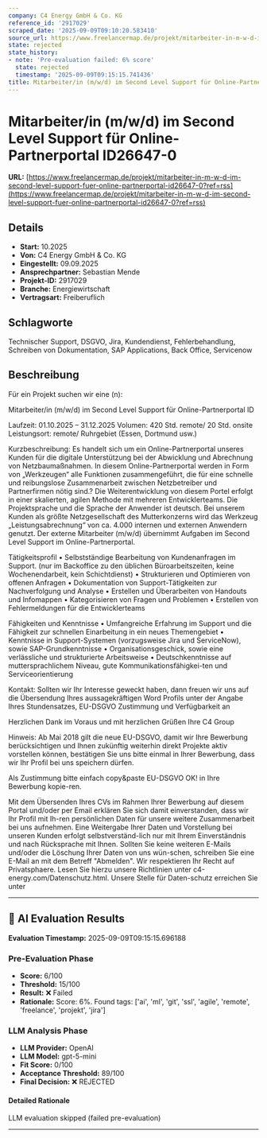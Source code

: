 ```yaml
---
company: C4 Energy GmbH & Co. KG
reference_id: '2917029'
scraped_date: '2025-09-09T09:10:20.583410'
source_url: https://www.freelancermap.de/projekt/mitarbeiter-in-m-w-d-im-second-level-support-fuer-online-partnerportal-id26647-0?ref=rss
state: rejected
state_history:
- note: 'Pre-evaluation failed: 6% score'
  state: rejected
  timestamp: '2025-09-09T09:15:15.741436'
title: Mitarbeiter/in (m/w/d) im Second Level Support für Online-Partnerportal ID26647-0
---
```



# Mitarbeiter/in (m/w/d) im Second Level Support für Online-Partnerportal ID26647-0
**URL:** [https://www.freelancermap.de/projekt/mitarbeiter-in-m-w-d-im-second-level-support-fuer-online-partnerportal-id26647-0?ref=rss](https://www.freelancermap.de/projekt/mitarbeiter-in-m-w-d-im-second-level-support-fuer-online-partnerportal-id26647-0?ref=rss)
## Details
- **Start:** 10.2025
- **Von:** C4 Energy GmbH & Co. KG
- **Eingestellt:** 09.09.2025
- **Ansprechpartner:** Sebastian Mende
- **Projekt-ID:** 2917029
- **Branche:** Energiewirtschaft
- **Vertragsart:** Freiberuflich

## Schlagworte
Technischer Support, DSGVO, Jira, Kundendienst, Fehlerbehandlung, Schreiben von Dokumentation, SAP Applications, Back Office, Servicenow

## Beschreibung
Für ein Projekt suchen wir eine (n):

Mitarbeiter/in (m/w/d) im Second Level Support für Online-Partnerportal ID

Laufzeit: 01.10.2025 – 31.12.2025
Volumen: 420 Std. remote/ 20 Std. onsite
Leistungsort: remote/ Ruhrgebiet (Essen, Dortmund usw.)

Kurzbeschreibung:
Es handelt sich um ein Online-Partnerportal unseres Kunden für die digitale Unterstützung bei der Abwicklung und Abrechnung von Netzbaumaßnahmen.
In diesem Online-Partnerportal werden in Form von „Werkzeugen“ alle Funktionen zusammengeführt, die für eine schnelle und reibungslose Zusammenarbeit zwischen Netzbetreiber und Partnerfirmen nötig sind.?
Die Weiterentwicklung von diesem Portel erfolgt in einer skalierten, agilen Methode mit mehreren Entwicklerteams. Die Projektsprache und die Sprache der Anwender ist deutsch.
Bei unserem Kunden als größte Netzgesellschaft des Mutterkonzerns wird das Werkzeug „Leistungsabrechnung“ von ca. 4.000 internen und externen Anwendern genutzt.
Der externe Mitarbeiter (m/w/d) übernimmt Aufgaben im Second Level Support im Online-Partnerportal.

Tätigkeitsprofil
• Selbstständige Bearbeitung von Kundenanfragen im Support.
(nur im Backoffice zu den üblichen Büroarbeitszeiten, keine Wochenendarbeit, kein Schichtdienst)
• Strukturieren und Optimieren von offenen Anfragen
• Dokumentation von Support-Tätigkeiten zur Nachverfolgung und Analyse
• Erstellen und Überarbeiten von Handouts und Infomappen
• Kategorisieren von Fragen und Problemen
• Erstellen von Fehlermeldungen für die Entwicklerteams

Fähigkeiten und Kenntnisse
• Umfangreiche Erfahrung im Support und die Fähigkeit zur schnellen Einarbeitung in ein neues Themengebiet
• Kenntnisse in Support-Systemen (vorzugsweise Jira und ServiceNow), sowie SAP-Grundkenntnisse
• Organisationsgeschick, sowie eine verlässliche und strukturierte Arbeitsweise
• Deutschkenntnisse auf muttersprachlichem Niveau, gute Kommunikationsfähigkei-ten und Serviceorientierung

Kontakt:
Sollten wir Ihr Interesse geweckt haben, dann freuen wir uns auf die Übersendung Ihres aussagekräftigen Word Profils unter der Angabe Ihres Stundensatzes, EU-DSGVO Zustimmung und Verfügbarkeit an

Herzlichen Dank im Voraus und mit herzlichen Grüßen
Ihre C4 Group

Hinweis:
Ab Mai 2018 gilt die neue EU-DSGVO, damit wir Ihre Bewerbung berücksichtigen und Ihnen zukünftig weiterhin direkt Projekte aktiv vorstellen können, bestätigen Sie uns bitte einmal in Ihrer Bewerbung, dass wir Ihr Profil bei uns speichern dürfen.

Als Zustimmung bitte einfach copy&paste EU-DSGVO OK! in Ihre Bewerbung kopie-ren.

Mit dem Übersenden Ihres CVs im Rahmen Ihrer Bewerbung auf diesem Portal und/oder per Email erklären Sie sich damit einverstanden, dass wir Ihr Profil mit Ih-ren persönlichen Daten für unsere weitere Zusammenarbeit bei uns aufnehmen. Eine Weitergabe Ihrer Daten und Vorstellung bei unseren Kunden erfolgt selbstverständ-lich nur mit Ihrem Einverständnis und nach Rücksprache mit Ihnen.
Sollten Sie keine weiteren E-Mails und/oder die Löschung Ihrer Daten von uns wün-schen, schreiben Sie eine E-Mail an mit dem Betreff "Abmelden". Wir respektieren Ihr Recht auf Privatsphaere. Lesen Sie hierzu unsere Richtlinien unter c4-energy.com/Datenschutz.html. Unsere Stelle für Daten-schutz erreichen Sie unter

---

## 🤖 AI Evaluation Results

**Evaluation Timestamp:** 2025-09-09T09:15:15.696188

### Pre-Evaluation Phase
- **Score:** 6/100
- **Threshold:** 15/100
- **Result:** ❌ Failed
- **Rationale:** Score: 6%. Found tags: ['ai', 'ml', 'git', 'ssl', 'agile', 'remote', 'freelance', 'projekt', 'jira']

### LLM Analysis Phase
- **LLM Provider:** OpenAI
- **LLM Model:** gpt-5-mini
- **Fit Score:** 0/100
- **Acceptance Threshold:** 89/100
- **Final Decision:** ❌ REJECTED

#### Detailed Rationale
LLM evaluation skipped (failed pre-evaluation)

---
